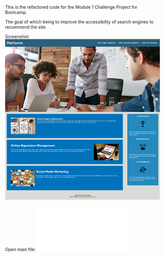 This is the refactored code for the Module 1 Challenge Project for Bootcamp.

The goal of which being to improve the accessibility of search engines to recommend the site.

Screenshot: ![Site Screenshot](/Develop/Screenshots/Site-Screenshot.png)

Open main file: ![Horiseon](/Develop/index.html)